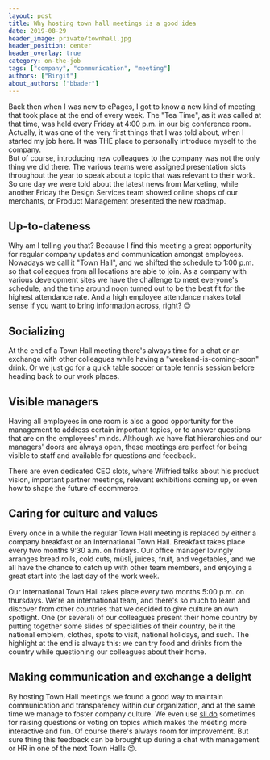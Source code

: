 ```yaml
---
layout: post
title: Why hosting town hall meetings is a good idea
date: 2019-08-29
header_image: private/townhall.jpg
header_position: center
header_overlay: true
category: on-the-job
tags: ["company", "communication", "meeting"]
authors: ["Birgit"]
about_authors: ["bbader"]
---
```


Back then when I was new to ePages, I got to know a new kind of meeting that took place at the end of every week.
The "Tea Time", as it was called at that time, was held every Friday at 4:00 p.m. in our big conference room.
Actually, it was one of the very first things that I was told about, when I started my job here.
It was THE place to personally introduce myself to the company.<br>
But of course, introducing new colleagues to the company was not the only thing we did there.
The various teams were assigned presentation slots throughout the year to speak about a topic that was relevant to their work.
So one day we were told about the latest news from Marketing, while another Friday the Design Services team showed online shops of our merchants, or Product Management presented the new roadmap.

## Up-to-dateness

Why am I telling you that?
Because I find this meeting a great opportunity for regular company updates and communication amongst employees.
Nowadays we call it "Town Hall", and we shifted the schedule to 1:00 p.m. so that colleagues from all locations are able to join.
As a company with various development sites we have the challenge to meet everyone's schedule, and the time around noon turned out to be the best fit for the highest attendance rate.
And a high employee attendance makes total sense if you want to bring information across, right? 😉

## Socializing

At the end of a Town Hall meeting there's always time for a chat or an exchange with other colleagues while having a "weekend-is-coming-soon" drink.
Or we just go for a quick table soccer or table tennis session before heading back to our work places.

## Visible managers

Having all employees in one room is also a good opportunity for the management to address certain important topics, or to answer questions that are on the employees' minds.
Although we have flat hierarchies and our managers' doors are always open, these meetings are perfect for being visible to staff and available for questions and feedback.

There are even dedicated CEO slots, where Wilfried talks about his product vision, important partner meetings, relevant exhibitions coming up, or even how to shape the future of ecommerce.

## Caring for culture and values

Every once in a while the regular Town Hall meeting is replaced by either a company breakfast or an International Town Hall.
Breakfast takes place every two months 9:30 a.m. on fridays.
Our office manager lovingly arranges bread rolls, cold cuts, müsli, juices, fruit, and vegetables, and we all have the chance to catch up with other team members, and enjoying a great start into the last day of the work week.

Our International Town Hall takes place every two months 5:00 p.m. on thursdays.
We're an international team, and there's so much to learn and discover from other countries that we decided to give culture an own spotlight.
One (or several) of our colleagues present their home country by putting together some slides of specialities of their country, be it the national emblem, clothes, spots to visit, national holidays, and such.
The highlight at the end is always this: we can try food and drinks from the country while questioning our colleagues about their home.

## Making communication and exchange a delight

By hosting Town Hall meetings we found a good way to maintain communication and transparency within our organization, and at the same time we manage to foster company culture.
We even use [sli.do](https://www.sli.do/) sometimes for raising questions or voting on topics which makes the meeting more interactive and fun.
Of course there's always room for improvement.
But sure thing this feedback can be brought up during a chat with management or HR in one of the next Town Halls 😉.